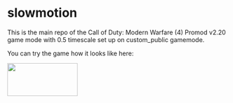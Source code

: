 # slowmotion
This is the main repo of the Call of Duty: Modern Warfare (4) 
Promod v2.20 game mode with 0.5 timescale set up on custom_public gamemode.

You can try the game how it looks like here:

<img src="https://www.gs4u.net/en/160x75/s/274713.png" border="0" width="160" height="75" alt=""/>
